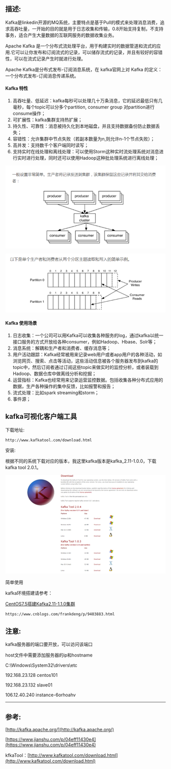 ## 描述:

Kafka是linkedin开源的MQ系统，主要特点是基于Pull的模式来处理消息消费，追求高吞吐量，一开始的目的就是用于日志收集和传输，0.8开始支持复制，不支持事务，适合产生大量数据的互联网服务的数据收集业务。

Apache Kafka 是一个分布式流处理平台，用于构建实时的数据管道和流式的应用.它可以让你发布和订阅流式的记录，可以储存流式的记录，并且有较好的容错性，可以在流式记录产生时就进行处理。

Apache Kafka是分布式发布-订阅消息系统，在 kafka官网上对 Kafka 的定义：一个分布式发布-订阅消息传递系统。

#### Kafka 特性

1. 高吞吐量、低延迟：kafka每秒可以处理几十万条消息，它的延迟最低只有几毫秒，每个topic可以分多个partition, consumer group 对partition进行consume操作；
2. 可扩展性：kafka集群支持热扩展；
3. 持久性、可靠性：消息被持久化到本地磁盘，并且支持数据备份防止数据丢失；
4. 容错性：允许集群中节点失败（若副本数量为n,则允许n-1个节点失败）；
5. 高并发：支持数千个客户端同时读写；
6. 支持实时在线处理和离线处理：可以使用Storm这种实时流处理系统对消息进行实时进行处理，同时还可以使用Hadoop这种批处理系统进行离线处理；

![](/assets/微信截图_20190725151205.png)

![](/assets/微信截图_20190725151149.png)

#### Kafka 使用场景

1. 日志收集：一个公司可以用Kafka可以收集各种服务的log，通过kafka以统一接口服务的方式开放给各种consumer，例如Hadoop、Hbase、Solr等；
2. 消息系统：解耦和生产者和消费者、缓存消息等；
3. 用户活动跟踪：Kafka经常被用来记录web用户或者app用户的各种活动，如浏览网页、搜索、点击等活动，这些活动信息被各个服务器发布到kafka的topic中，然后订阅者通过订阅这些topic来做实时的监控分析，或者装载到Hadoop、数据仓库中做离线分析和挖掘；
4. 运营指标：Kafka也经常用来记录运营监控数据。包括收集各种分布式应用的数据，生产各种操作的集中反馈，比如报警和报告；
5. 流式处理：比如spark streaming和storm；
6. 事件源；

## kafka可视化客户端工具

下载地址:

```
http://www.kafkatool.com/download.html
```

安装:

根据不同的系统下载对应的版本，我这里kafka版本是kafka\_2.11-1.0.0，下载kafka tool 2.0.1。

![](/assets/微信截图_20190725150010.png)

简单使用

kafka环境搭建请参考：

[CentOS7.5搭建Kafka2.11-1.1.0集群](https://www.cnblogs.com/frankdeng/p/9403883.html)

```
https://www.cnblogs.com/frankdeng/p/9403883.html
```

## 注意:

kafka服务器的端口要开放，可以访问该端口

host文件中需要添加服务器的ip和hostname

C:\Windows\System32\drivers\etc

192.168.23.128 centos101

192.168.23.132 slave01

106.12.40.240 instance-6orhoahv

---

## 参考:

[http://kafka.apache.org/](http://kafka.apache.org/)

[https://www.jianshu.com/p/04eff11430e4](https://www.jianshu.com/p/04eff11430e4)

kfkaTool：[http://www.kafkatool.com/download.html](http://www.kafkatool.com/download.html)

